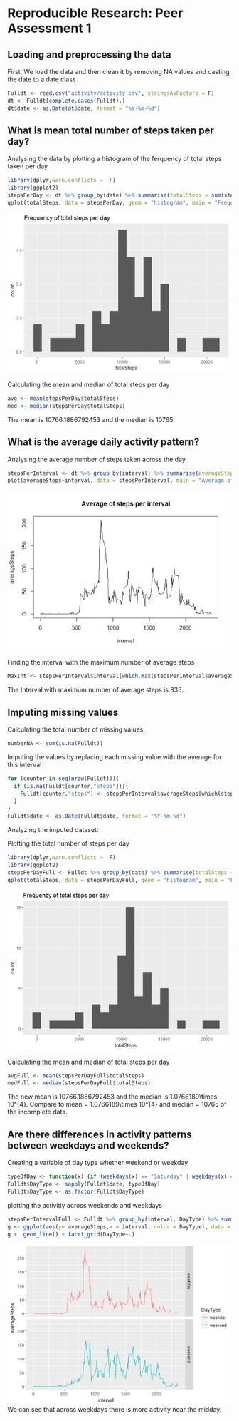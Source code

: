 # Reproducible Research: Peer Assessment 1


## Loading and preprocessing the data
First, We load the data and then clean it by removing NA values and casting the date to a date class


```r
Fulldt <- read.csv("activity/activity.csv", stringsAsFactors = F)
dt <- Fulldt[complete.cases(Fulldt),]
dt$date <- as.Date(dt$date, format = "%Y-%m-%d")
```

## What is mean total number of steps taken per day?

Analysing the data by plotting a histogram of the ferquency of total steps taken per day

```r
library(dplyr,warn.conflicts =  F)
library(ggplot2)
stepsPerDay <- dt %>% group_by(date) %>% summarise(totalSteps = sum(steps))
qplot(totalSteps, data = stepsPerDay, geom = "histogram", main = "Frequency of total steps per day", binwidth = 1000)
```

![](PA1_template_files/figure-html/unnamed-chunk-1-1.png)<!-- -->

Calculating the mean and median of total steps per day

```r
avg <- mean(stepsPerDay$totalSteps)
med <- median(stepsPerDay$totalSteps)
```

The mean is 10766.1886792453 and the median is 10765.  

## What is the average daily activity pattern?

Analysing the average number of steps taken across the day


```r
stepsPerInterval <- dt %>% group_by(interval) %>% summarise(averageSteps = mean(steps))
plot(averageSteps~interval, data = stepsPerInterval, main = "Average of steps per interval", type = "l")
```

![](PA1_template_files/figure-html/unnamed-chunk-3-1.png)<!-- -->

Finding the interval with the maximum number of average steps


```r
MaxInt <- stepsPerInterval$interval[which.max(stepsPerInterval$averageSteps)]
```

The Interval with maximum number of average steps is 835.

## Imputing missing values

Calculating the total number of missing values.

```r
numberNA <- sum(is.na(Fulldt))
```

Imputing the values by replacing each missing value with the average for this interval


```r
for (counter in seq(nrow(Fulldt))){
  if (is.na(Fulldt[counter,"steps"])){
    Fulldt[counter,"steps"] <- stepsPerInterval$averageSteps[which(stepsPerInterval$interval == Fulldt[counter,"interval"])]
  }
}
Fulldt$date <- as.Date(Fulldt$date, format = "%Y-%m-%d")
```

Analyzing the imputed dataset:

Plotting the total number of steps per day

```r
library(dplyr,warn.conflicts =  F)
library(ggplot2)
stepsPerDayFull <- Fulldt %>% group_by(date) %>% summarise(totalSteps = sum(steps))
qplot(totalSteps, data = stepsPerDayFull, geom = "histogram", main = "Frequency of total steps per day", binwidth = 1000)
```

![](PA1_template_files/figure-html/unnamed-chunk-7-1.png)<!-- -->

Calculating the mean and median of total steps per day

```r
avgFull <- mean(stepsPerDayFull$totalSteps)
medFull <- median(stepsPerDayFull$totalSteps)
```
The new mean is 10766.1886792453 and the median is 1.0766189\times 10^{4}. Compare to mean = 1.0766189\times 10^{4} and  median = 10765 of the incomplete data.

## Are there differences in activity patterns between weekdays and weekends?

Creating a variable of day type whether weekend or weekday

```r
typeOfDay <- function(x) {if (weekdays(x) == "Saturday" | weekdays(x) == "Sunday") "weekend" else "weekday"}
Fulldt$DayType <- sapply(Fulldt$date, typeOfDay)
Fulldt$DayType <- as.factor(Fulldt$DayType) 
```

plotting the activitiy across weekends and weekdays

```r
stepsPerIntervalFull <- Fulldt %>% group_by(interval, DayType) %>% summarise(averageSteps = mean(steps))
g <- ggplot(aes(y= averageSteps,x = interval, color = DayType), data = stepsPerIntervalFull, main = "Average of steps per interval") 
g +  geom_line() + facet_grid(DayType~.)
```

![](PA1_template_files/figure-html/unnamed-chunk-10-1.png)<!-- -->
We can see that across weekdays there is more activity near the midday.
